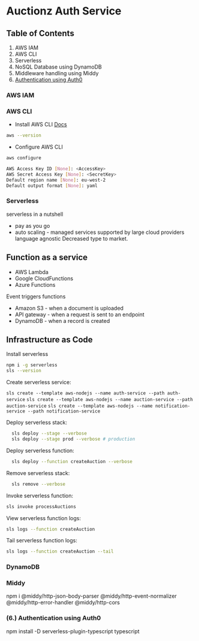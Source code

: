 # Auctionz Auth Service

## Table of Contents

1. AWS IAM
2. AWS CLI
3. Serverless
4. NoSQL Database using DynamoDB
5. Middleware handling using Middy
6. [Authentication using Auth0](#6-authentication-using-auth0)

### AWS IAM

### AWS CLI

- Install AWS CLI [Docs](https://docs.aws.amazon.com/cli/latest/userguide/getting-started-install.html)

```bash
aws --version
```

- Configure AWS CLI

```bash
aws configure

AWS Access Key ID [None]: <AccessKey>
AWS Secret Access Key [None]: <SecretKey>
Default region name [None]: eu-west-2
Default output format [None]: yaml
```

### Serverless

serverless in a nutshell

- pay as you go
- auto scaling - managed services
  supported by large cloud providers
  language agnostic
  Decreased type to market.

## Function as a service

- AWS Lambda
- Google CloudFunctions
- Azure Functions

Event triggers functions

- Amazon S3 - when a document is uploaded
- API gateway - when a request is sent to an endpoint
- DynamoDB - when a record is created

## Infrastructure as Code

Install serverless

```bash
npm i -g serverless
sls --version
```

Create serverless service:

`sls create --template aws-nodejs --name auth-service --path auth-service`
`sls create --template aws-nodejs --name auction-service --path auction-service`
`sls create --template aws-nodejs --name notification-service --path notification-service`

Deploy serverless stack:

```bash
  sls deploy --stage --verbose
  sls deploy --stage prod --verbose # production
```

Deploy serverless function:

```bash
  sls deploy --function createAuction --verbose
```

Remove serverless stack:

```bash
  sls remove --verbose
```

Invoke serverless function:

```bash
sls invoke processAuctions
```

View serverless function logs:

```bash
sls logs --function createAuction
```

Tail serverless function logs:

```bash
sls logs --function createAuction --tail
```

### DynamoDB

### Middy

npm i @middy/http-json-body-parser @middy/http-event-normalizer @middy/http-error-handler @middy/http-cors

### (6.) Authentication using Auth0

npm install -D serverless-plugin-typescript typescript